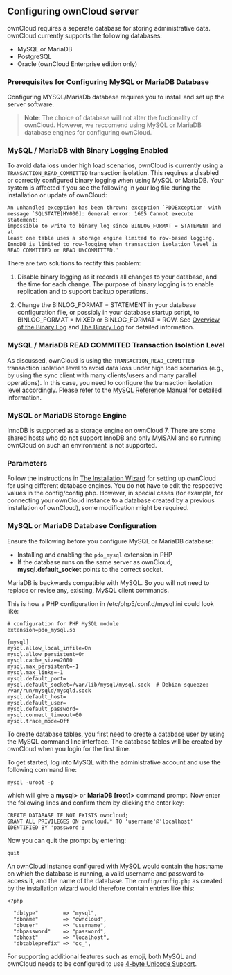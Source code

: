 ## Configuring ownCloud server

ownCloud requires a seperate database for storing administrative data. ownCloud currently supports the following databases:
* MySQL or MariaDB
*	PostgreSQL
*	Oracle (ownCloud Enterprise edition only) 

### Prerequisites for Configuring MySQL or MariaDB Database
Configuring MYSQL/MariaDb database requires you to install and set up the server software.

>**Note**: The choice of database will not alter the fuctionality of ownCloud. However, we reccomend using MySQL or MariaDB database engines for configuring ownCloud.

### MySQL / MariaDB with Binary Logging Enabled  

To avoid data loss under high load scenarios, ownCloud is currently using a `TRANSACTION_READ_COMMITTED` transaction isolation. This requires a disabled or correctly configured binary logging when using MySQL or MariaDB. Your system is affected if you see the following in your log file during the installation or update of ownCloud:  

    An unhandled exception has been thrown: exception `PDOException' with
    message `SQLSTATE[HY000]: General error: 1665 Cannot execute statement:
    impossible to write to binary log since BINLOG_FORMAT = STATEMENT and at
    least one table uses a storage engine limited to row-based logging.
    InnoDB is limited to row-logging when transaction isolation level is
    READ COMMITTED or READ UNCOMMITTED.'  
    
There are two solutions to rectify this problem:
1. Disable binary logging as it records all changes to your database, and the time for each change. The purpose of binary logging is to enable replication and to support backup operations.  

2. Change the BINLOG_FORMAT = STATEMENT in your database configuration file, or possibly in your database startup script, to BINLOG_FORMAT = MIXED or BINLOG_FORMAT = ROW. See [Overview of the Binary Log](https://mariadb.com/kb/en/library/overview-of-the-binary-log/) and [The Binary Log](https://dev.mysql.com/doc/refman/5.6/en/binary-log.html) for detailed information.  

### MySQL / MariaDB **READ COMMITED** Transaction Isolation Level

As discussed, ownCloud is using the `TRANSACTION_READ_COMMITTED` transaction isolation level to avoid data loss under high load scenarios (e.g., by using the sync client with many clients/users and many parallel operations). In this case, you need to configure the transaction isolation level accordingly. Please refer to the [MySQL Reference Manual](https://dev.mysql.com/doc/refman/5.7/en/set-transaction.html) for detailed information.  

### MySQL or MariaDB Storage Engine  

InnoDB is supported as a storage engine on ownCloud 7. There are some shared hosts who do not support InnoDB and only MyISAM and so running ownCloud on such an environment is not supported.  

### Parameters  

Follow the instructions in [The Installation Wizard](https://doc.owncloud.org/server/10.1/admin_manual/installation/installation_wizard.html) for setting up ownCloud for using different database engines. You do not have to edit the respective values in the config/config.php. However, in special cases (for example, for connecting your ownCloud instance to a database created by a previous installation of ownCloud), some modification might be required.

### MySQL or MariaDB Database Configuration 

Ensure the following before you configure MySQL or MariaDB database:
* Installing and enabling the `pdo_mysql` extension in PHP
* If the database runs on the same server as ownCloud, **mysql.default_socket** points to the correct socket.   

MariaDB is backwards compatible with MySQL. So you will not need to replace or revise any, existing, MySQL client commands.  

This is how a PHP configuration in /etc/php5/conf.d/mysql.ini could look like:

    # configuration for PHP MySQL module
    extension=pdo_mysql.so

    [mysql]
    mysql.allow_local_infile=On
    mysql.allow_persistent=On
    mysql.cache_size=2000
    mysql.max_persistent=-1
    mysql.max_links=-1
    mysql.default_port=
    mysql.default_socket=/var/lib/mysql/mysql.sock  # Debian squeeze: /var/run/mysqld/mysqld.sock
    mysql.default_host=
    mysql.default_user=
    mysql.default_password=
    mysql.connect_timeout=60
    mysql.trace_mode=Off  
    
To create database tables, you first need to create a database user by using the MySQL command line interface. The database tables will be created by ownCloud when you login for the first time.  

To get started, log into MySQL with the administrative account and use the following command line:  

    mysql -uroot -p  

which will give a **mysql>** or **MariaDB [root]>** command prompt. Now enter the following lines and confirm them by clicking the enter key:

    CREATE DATABASE IF NOT EXISTS owncloud;
    GRANT ALL PRIVILEGES ON owncloud.* TO 'username'@'localhost' IDENTIFIED BY 'password';  
    
Now you can quit the prompt by entering:

    quit    
    
An ownCloud instance configured with MySQL would contain the hostname on which the database is running, a valid username and password to access it, and the name of the database. The `config/config.php` as created by the installation wizard would therefore contain entries like this:  

    <?php

      "dbtype"        => "mysql",  
      "dbname"        => "owncloud",  
      "dbuser"        => "username",  
      "dbpassword"    => "password",  
      "dbhost"        => "localhost",  
      "dbtableprefix" => "oc_",  
      
For supporting additional features such as emoji, both MySQL and ownCloud needs to be configured to use [4-byte Unicode Support](https://doc.owncloud.org/server/10.1/admin_manual/configuration/database/linux_database_configuration.html#configure-mysql-for-4-byte-unicode-support).   

